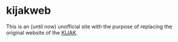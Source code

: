 # kijakweb

This is an (until now) unofficial site with the purpose of replacing the original website of the [KIJAK](https://kijak-foerderverein.de).
